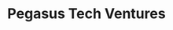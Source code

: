 ---
layout: firm_page
title: "Pegasus Tech Ventures"
id: "pegasustechventures.com"
permalink: "/pegasustechventurespegasustechventures.com/"
website: "https://www.pegasustechventures.com"
offices: "San Jose (United States), Tokyo (Japan), Jakarta (Indonesia), Olpe (Germany), Taipei City (Taiwan), Chengdu (China), Dhaka (Bangladesh)"
investment_stages: "Series A, Series B, Series C"
portfolio_companies: "SpaceX, Airbnb, SoFi, Mujin, Twitter"
portfolio_link: "https://www.pegasustechventures.com/portfolio"
investment_markets: "Automotive/Mobility, Materials/Chemicals, Healthcare, AI, Cleantech/Energy, Games/Entertainment, Food/AgTech, IoT/Hardware, Fintech"
founded_year: "2011"
description: "Pegasus Tech Ventures is a global venture capital firm based in Silicon Valley, offering intellectual and financial capital to exceptional emerging technology companies worldwide. They offer a unique Venture Capital-as-a-Service (VCaaS) model for large corporations to partner with startups, accelerating portfolio company success through a global network."
linkedin: "https://www.linkedin.com/company/pegasus-tech-ventures"
twitter: "https://twitter.com/PegasusTech_V"
instagram: "https://www.instagram.com/pegasustechventures/"
team_page: "https://www.pegasustechventures.com/our-team"
investor_type: "Venture Capital"
crunchbase: "https://www.crunchbase.com/organization/pegasus-tech-ventures"
pitchbook: "https://pitchbook.com/profiles/investor/55481-05"

# SEO Optimization
meta_title: "Pegasus Tech Ventures - VC Firm - projectstartups.com"
meta_description: "Pegasus Tech Ventures, Pegasus Tech Ventures is a global venture capital firm based in Silicon Valley, offering intellectual and financial capital to exceptional emerging te..."
meta_keywords: "Pegasus Tech Ventures, Automotive/Mobility, Materials/Chemicals, Healthcare, AI, Cleantech/Energy, Games/Entertainment, Food/AgTech, IoT/Hardware, Fintech, VC firm, venture capital, startup investor, projectstartups.com"
canonical_url: "https://vc.projectstartups.com/pegasustechventurespegasustechventures.com/"
---